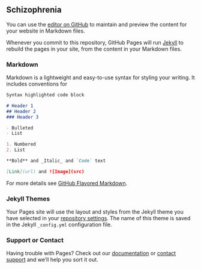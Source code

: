 ## Schizophrenia

You can use the [editor on GitHub](https://github.com/Averchky/tutorial-githubpages/edit/main/README.md) to maintain and preview the content for your website in Markdown files.

Whenever you commit to this repository, GitHub Pages will run [Jekyll](https://jekyllrb.com/) to rebuild the pages in your site, from the content in your Markdown files.

### Markdown

Markdown is a lightweight and easy-to-use syntax for styling your writing. It includes conventions for

```markdown
Syntax highlighted code block

# Header 1
## Header 2
### Header 3

- Bulleted
- List

1. Numbered
2. List

**Bold** and _Italic_ and `Code` text

[Link](url) and ![Image](src)
```

For more details see [GitHub Flavored Markdown](https://guides.github.com/features/mastering-markdown/).

### Jekyll Themes

Your Pages site will use the layout and styles from the Jekyll theme you have selected in your [repository settings](https://github.com/Averchky/tutorial-githubpages/settings). The name of this theme is saved in the Jekyll `_config.yml` configuration file.

### Support or Contact

Having trouble with Pages? Check out our [documentation](https://youtube.com) or [contact support](https://support.github.com/contact) and we’ll help you sort it out.

